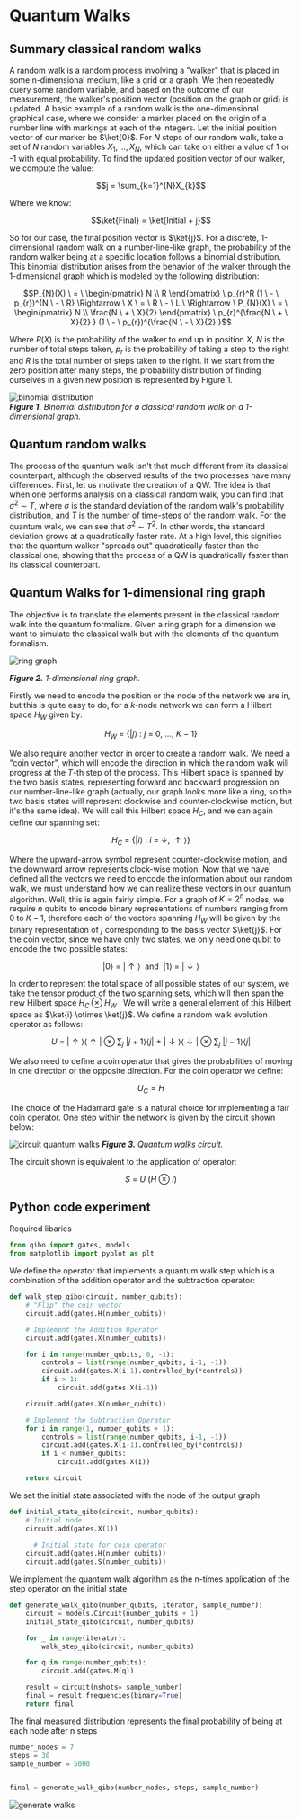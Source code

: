 # Quantum Walks

## Summary classical random walks

A random walk is a random process involving a "walker" that is placed in some n-dimensional medium, like a grid or a graph. We then repeatedly query some random variable, and based on the outcome of our measurement, the walker's position vector (position on the graph or grid) is updated. A basic example of a random walk is the one-dimensional graphical case, where we consider a marker placed on the origin of a number line with markings at each of the integers. Let the initial position vector of our marker be $\ket{0}$. For  $N$ steps of our random walk, take a set of  $N$ random variables ${X_1, …, X_N}$, which can take on either a value of 1 or -1 with equal probability. To find the updated position vector of our walker, we compute the value:

$$j = \sum_{k=1}^{N}X_{k}$$

Where we know:

$$\ket{Final} = \ket{Initial + j}$$


So for our case, the final position vector is $\ket{j}$.  For a discrete, 1-dimensional random walk on a number-line-like graph, the probability of the random walker being at a specific location follows a binomial distribution. This binomial distribution arises from the behavior of the walker through the 1-dimensional graph which is modeled by the following distribution:

$$P_{N}(X) \ = \ \begin{pmatrix} N \\ R \end{pmatrix} \ p_{r}^R (1 \ - \ p_{r})^{N \ - \ R} \Rightarrow \ X \ = \ R \ - \ L \ \Rightarrow \ P_{N}(X) \ = \ \begin{pmatrix} N \\ \frac{N \ + \ X}{2} \end{pmatrix} \ p_{r}^{\frac{N \ + \ X}{2} } (1 \ - \ p_{r})^{\frac{N \ - \ X}{2} }$$

Where $P(X)$ is the probability of the walker to end up in position $X$, $N$ is the number of total steps taken, $p_r$ is the probability of taking a step to the right and $R$ is the total number of steps taken to the right. If we start from the zero position after many steps, the probability distribution of finding ourselves in a given new position is represented by Figure 1.

![binomial distribution](img/binomial%20distribution.png#center)   
***Figure 1.** Binomial distribution for a classical random walk on a 1-dimensional graph.*

## Quantum random walks

The process of the quantum walk isn't that much different from its classical counterpart, although the observed results of the two processes have many differences. First, let us motivate the creation of a QW. The idea is that when one performs analysis on a classical random walk, you can find that  $\sigma^2 \ \sim \ T$, where $\sigma$ is the standard deviation of the random walk's probability distribution, and $T$ is the number of time-steps of the random walk. For the quantum walk, we can see that $\sigma^2 \ \sim \ T^2$. In other words, the standard deviation grows at a quadratically faster rate. At a high level, this signifies that the quantum walker "spreads out" quadratically faster than the classical one, showing that the process of a QW is quadratically faster than its classical counterpart.

## Quantum Walks for 1-dimensional ring graph

The objective is to translate the elements present in the classical random walk into the quantum formalism. Given a ring graph for a dimension we want to simulate the classical walk but with the elements of the quantum formalism.

![ring graph](img/ring%20graph.png#center)  

***Figure 2.** 1-dimensional ring graph.*

Firstly we need to encode the position or the node of the network we are in, but this is quite easy to do, for a $k$-node network we can form a Hilbert space $H_W$ given by:

$$H_W \ = \ \{\lvert j\rangle \ : \ j \ = \ 0, \ ..., \ K \ - \ 1 \}$$

We also require another vector in order to create a random walk. We need a "coin vector", which will encode the direction in which the random walk will progress at the $T$-th step of the process. This Hilbert space is spanned by the two basis states, representing forward and backward progression on our number-line-like graph (actually, our graph looks more like a ring, so the two basis states will represent clockwise and counter-clockwise motion, but it's the same idea). We will call this Hilbert space $H_C$, and we can again define our spanning set:

$$H_C \ = \ \{\lvert i\rangle \ : \ i \ = \ \downarrow, \ \uparrow\rangle\}$$

Where the upward-arrow symbol represent counter-clockwise motion, and the downward arrow represents clock-wise motion. Now that we have defined all the vectors we need to encode the information about our random walk, we must understand how we can realize these vectors in our quantum algorithm. Well, this is again fairly simple. For a graph of $K = 2^n$  nodes, we require $n$ qubits to encode binary representations of numbers ranging from $0$ to $K-1$, therefore each of the vectors spanning $H_W$ will be given by the binary representation of $j$ corresponding to the basis vector $\ket{j}$. For the coin vector, since we have only two states, we only need one qubit to encode the two possible states:

$$\lvert 0\rangle \ = \ \lvert \uparrow\rangle \ \ \text{and} \ \ \lvert 1\rangle \ = \ \lvert \downarrow\rangle$$

In order to represent the total space of all possible states of our system, we take the tensor product of the two spanning sets, which will then span the new Hilbert space $H_C \otimes H_W$ . We will write a general element of this Hilbert space as $\ket{i} \otimes \ket{j}$. We define a random walk evolution operator as follows:

$$U \ = \ \lvert \uparrow\rangle\langle\uparrow\lvert  \ \otimes \ \displaystyle\sum_{j} \ \lvert j \ + \ 1\rangle\langle j\lvert  \ + \ \lvert \downarrow\rangle\langle\downarrow\lvert  \ \otimes \ \displaystyle\sum_{j} \ \lvert j \ - \ 1\rangle\langle j\lvert$$

We also need to define a coin operator that gives the probabilities of moving in one direction or the opposite direction. For the coin operator we define: 

$$U_C = H$$

The choice of the Hadamard gate is a natural choice for implementing a fair coin operator. One step within the network is given by the circuit shown below:

![circuit quantum walks](img/circuit_quantum_walks.png#center)
***Figure 3.** Quantum walks circuit.*

The circuit shown is equivalent to the application of operator:

$$S \ = \ U \ (H \ \otimes \ I)$$

## Python code experiment

Required libaries

``` py
from qibo import gates, models
from matplotlib import pyplot as plt
```

We define the operator that implements a quantum walk step which is a combination of the addition operator and the subtraction operator:

``` py
def walk_step_qibo(circuit, number_qubits):
    # "Flip" the coin vector
    circuit.add(gates.H(number_qubits))

    # Implement the Addition Operator
    circuit.add(gates.X(number_qubits))

    for i in range(number_qubits, 0, -1):
        controls = list(range(number_qubits, i-1, -1))
        circuit.add(gates.X(i-1).controlled_by(*controls))
        if i > 1:
            circuit.add(gates.X(i-1))

    circuit.add(gates.X(number_qubits))

    # Implement the Subtraction Operator
    for i in range(1, number_qubits + 1):
        controls = list(range(number_qubits, i-1, -1))
        circuit.add(gates.X(i-1).controlled_by(*controls))
        if i < number_qubits:
            circuit.add(gates.X(i))

    return circuit
```

We set the initial state associated with the node of the output graph 

``` py
def initial_state_qibo(circuit, number_qubits):
    # Initial node
    circuit.add(gates.X(1))
    
	  # Initial state for coin operator
    circuit.add(gates.H(number_qubits))
    circuit.add(gates.S(number_qubits))
```

We implement the quantum walk algorithm as the n-times application of the step operator on the initial state

``` py
def generate_walk_qibo(number_qubits, iterator, sample_number):
    circuit = models.Circuit(number_qubits + 1)
    initial_state_qibo(circuit, number_qubits)

    for _ in range(iterator):
        walk_step_qibo(circuit, number_qubits)  

    for q in range(number_qubits):
        circuit.add(gates.M(q))

    result = circuit(nshots= sample_number)
    final = result.frequencies(binary=True)
    return final
```

The final measured distribution represents the final probability of being at each node after n steps

``` py
number_nodes = 7
steps = 30
sample_number = 5000


final = generate_walk_qibo(number_nodes, steps, sample_number)
```   

![generate walks](img/generate-walks.png#center)